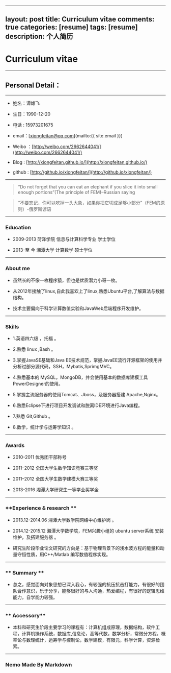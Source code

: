 
---
layout: post
title: Curriculum vitae
comments: true
categories: [resume]
tags: [resume]
description: 个人简历
---



# **Curriculum vitae**

---

## **Personal Detail：**

---

* 姓名：谭雄飞

* 生日：1990-12-20

* 电话 : 15973201675

* email：[xiongfeitan@qq.com](mailto:{{ site.email }})

* Weibo ：[http://weibo.com/2662644041/](http://weibo.com/2662644041/)

* Blog      : [http://xiongfeitan.github.io/](http://xiongfeitan.github.io/)

* github  : [http://github.io/xiongfeitan/](http://github.io/xiongfeitan/)

---

> “Do not forget that you can eat an elephant if you slice it into small enough portions”(The principle of FEM)–Russian saying

> “不要忘记，你可以吃掉一头大象，如果你把它切成足够小部分”（FEM的原则）-俄罗斯谚语


---

### **Education**

* 2009-2013 菏泽学院 信息与计算科学专业 学士学位

* 2013-至 今 湘潭大学 计算数学         硕士学位


---

### **About me**

* 虽然长的不像一枚程序猿，但也是优质潜力小哥一枚。

* 从2012年接触了linux,自此我喜欢上了linux,熟悉Ubuntu平台,了解算法与数据结构。

* 技术主要偏向于科学计算数值实验和JavaWeb后端程序开发维护。

---

### **Skills**

* 1.英语四六级 ，托福 。

* 2.熟悉 linux ,Bash 。

* 3.掌握JavaSE基础和Java EE技术规范，掌握JavaEE流行开源框架的使用并分析过部分源代码，SSH，Mybatis,SprimgMVC。

* 4.熟悉基本的 MySQL，MongoDB，并会使用基本的数据库建模工具PowerDesigner的使用。

* 5.掌握主流服务器的使用Tomcat、Jboss，及服务器搭建 Apache,Nginx。

* 6.熟悉Eclipse下进行项目开发调试和脱离IDE环境进行Java编程。

* 7.熟悉 Git,Github 。

* 8.数学，统计学与运筹学知识 。

---

### **Awards**

* 2010-2011 优秀团干部称号

* 2011–2012 全国大学生数学知识竞赛三等奖

* 2011–2012 全国大学生数学建模大赛三等奖

* 2013-2016 湘潭大学研究生一等学业奖学金

---

### **Experience & research **

* 2013.12-2014.06 湘潭大学数学院网络中心维护岗 。

* 2014.12-2015.12 湘潭大学数学院，FEM兴趣小组的 ubuntu server系统 安装维护，及搭建服务器 。

* 研究生阶段毕业论文研究的方向是：基于物理背景下的浅水波方程的能量和动量守恒性质，用C++/Matlab 编写数值程序实现。


---


### ** Summary **
* 总之，感觉面向对象思想已深入我心，有较强的抗压抗击打能力，有很好的团队合作意识，乐于分享，能够很好的与人沟通，热爱编程，有很好的逻辑思维能力，自学能力较强。

---

### ** Accessory**

* 本科和研究生阶段主要学习的课程有：计算机组成原理，数据结构，软件工程，计算机操作系统，数据库,信息论，高等代数，数学分析，常微分方程，概率论与数理统计，运筹学与控制论，数学建模，有限元，科学计算，资源检索。

---

### Nemo Made By Markdown










